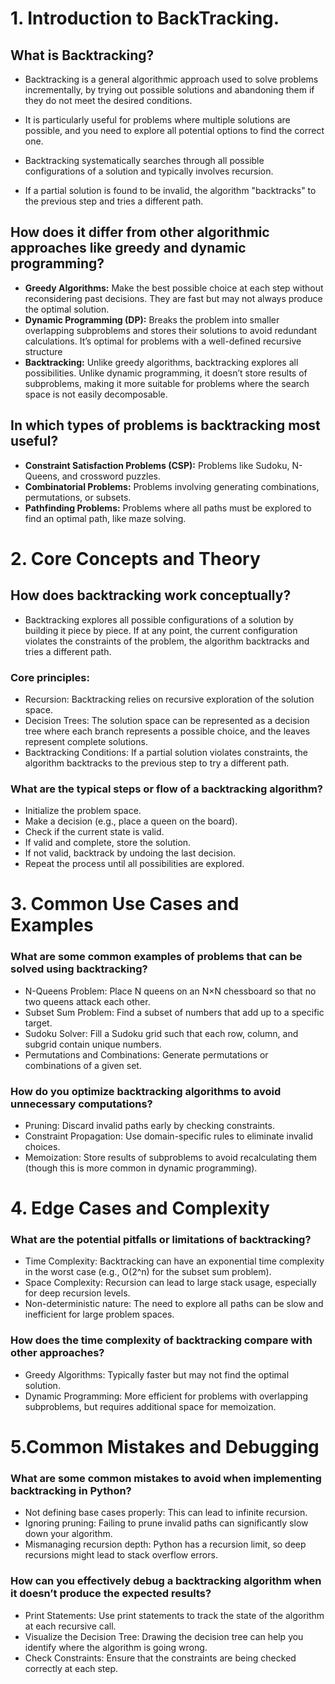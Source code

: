 # 1. Introduction to BackTracking.

## What is Backtracking?
- Backtracking is a general algorithmic approach used to solve problems 
incrementally, by trying out possible solutions and 
abandoning them if they do not meet the desired conditions. 
- It is particularly useful for problems where multiple solutions are possible, and you need to explore all potential options to find the correct one.

- Backtracking systematically searches through all possible configurations of a solution and typically involves recursion. 
- If a partial solution is found to be invalid, the algorithm "backtracks" to the previous step and tries a different path.

## How does it differ from other algorithmic approaches like greedy and dynamic programming?

- **Greedy Algorithms:** Make the best possible choice at each step without reconsidering past decisions. 
They are fast but may not always produce the optimal solution.
- **Dynamic Programming (DP):** Breaks the problem into smaller overlapping subproblems and stores their solutions to avoid redundant calculations. It’s optimal for problems with a well-defined recursive structure
- **Backtracking:** Unlike greedy algorithms, backtracking explores all possibilities. Unlike dynamic programming, it doesn’t store results of subproblems, making it more suitable for problems where the search space is not easily decomposable.

## In which types of problems is backtracking most useful?

- **Constraint Satisfaction Problems (CSP):** Problems like Sudoku, N-Queens, and crossword puzzles.
- **Combinatorial Problems:** Problems involving generating combinations, permutations, or subsets.
- **Pathfinding Problems:** Problems where all paths must be explored to find an optimal path, like maze solving.

# 2. Core Concepts and Theory

## How does backtracking work conceptually?

- Backtracking explores all possible configurations of a solution by building it piece by piece. If at any point, the current configuration violates the constraints of the problem, the algorithm backtracks and tries a different path.

### **Core principles:**

- Recursion: Backtracking relies on recursive exploration of the solution space.
- Decision Trees: The solution space can be represented as a decision tree where each branch represents a possible choice, and the leaves represent complete solutions.
- Backtracking Conditions: If a partial solution violates constraints, the algorithm backtracks to the previous step to try a different path.

### What are the typical steps or flow of a backtracking algorithm?

- Initialize the problem space.
- Make a decision (e.g., place a queen on the board).
- Check if the current state is valid.
- If valid and complete, store the solution.
- If not valid, backtrack by undoing the last decision.
- Repeat the process until all possibilities are explored.

# 3. Common Use Cases and Examples

### What are some common examples of problems that can be solved using backtracking?

- N-Queens Problem: Place N queens on an N×N chessboard so that no two queens attack each other.
- Subset Sum Problem: Find a subset of numbers that add up to a specific target.
- Sudoku Solver: Fill a Sudoku grid such that each row, column, and subgrid contain unique numbers.
- Permutations and Combinations: Generate permutations or combinations of a given set.

### How do you optimize backtracking algorithms to avoid unnecessary computations?

- Pruning: Discard invalid paths early by checking constraints.
- Constraint Propagation: Use domain-specific rules to eliminate invalid choices.
- Memoization: Store results of subproblems to avoid recalculating them (though this is more common in dynamic programming).

# 4. Edge Cases and Complexity
### What are the potential pitfalls or limitations of backtracking?

- Time Complexity: Backtracking can have an exponential time complexity in the worst case (e.g., O(2^n) for the subset sum problem).
- Space Complexity: Recursion can lead to large stack usage, especially for deep recursion levels.
- Non-deterministic nature: The need to explore all paths can be slow and inefficient for large problem spaces.

### How does the time complexity of backtracking compare with other approaches?

- Greedy Algorithms: Typically faster but may not find the optimal solution.
- Dynamic Programming: More efficient for problems with overlapping subproblems, but requires additional space for memoization.

# 5.Common Mistakes and Debugging

### What are some common mistakes to avoid when implementing backtracking in Python?

- Not defining base cases properly: This can lead to infinite recursion.
- Ignoring pruning: Failing to prune invalid paths can significantly slow down your algorithm.
- Mismanaging recursion depth: Python has a recursion limit, so deep recursions might lead to stack overflow errors.

### How can you effectively debug a backtracking algorithm when it doesn’t produce the expected results?

- Print Statements: Use print statements to track the state of the algorithm at each recursive call.
- Visualize the Decision Tree: Drawing the decision tree can help you identify where the algorithm is going wrong.
- Check Constraints: Ensure that the constraints are being checked correctly at each step.

